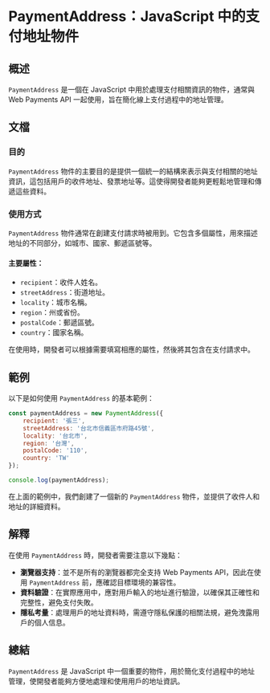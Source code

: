 <!--
Meta Description: # PaymentAddress：JavaScript 中的支付地址物件 ## 概述 `PaymentAddress` 是一個在 JavaScript 中用於處理支付相關資訊的物件，通常與 Web Payments API 一起使用，旨在簡化線上支付過程中的地址管理。 ## 文檔 ### 目的 `P...
Meta Keywords: paymentaddress, javascript, web, payments, api
-->

# PaymentAddress：JavaScript 中的支付地址物件

## 概述
`PaymentAddress` 是一個在 JavaScript 中用於處理支付相關資訊的物件，通常與 Web Payments API 一起使用，旨在簡化線上支付過程中的地址管理。

## 文檔
### 目的
`PaymentAddress` 物件的主要目的是提供一個統一的結構來表示與支付相關的地址資訊，這包括用戶的收件地址、發票地址等。這使得開發者能夠更輕鬆地管理和傳遞這些資料。

### 使用方式
`PaymentAddress` 物件通常在創建支付請求時被用到。它包含多個屬性，用來描述地址的不同部分，如城市、國家、郵遞區號等。

#### 主要屬性：
- `recipient`：收件人姓名。
- `streetAddress`：街道地址。
- `locality`：城市名稱。
- `region`：州或省份。
- `postalCode`：郵遞區號。
- `country`：國家名稱。

在使用時，開發者可以根據需要填寫相應的屬性，然後將其包含在支付請求中。

## 範例
以下是如何使用 `PaymentAddress` 的基本範例：

```javascript
const paymentAddress = new PaymentAddress({
    recipient: '張三',
    streetAddress: '台北市信義區市府路45號',
    locality: '台北市',
    region: '台灣',
    postalCode: '110',
    country: 'TW'
});

console.log(paymentAddress);
```

在上面的範例中，我們創建了一個新的 `PaymentAddress` 物件，並提供了收件人和地址的詳細資料。

## 解釋
在使用 `PaymentAddress` 時，開發者需要注意以下幾點：

- **瀏覽器支持**：並不是所有的瀏覽器都完全支持 Web Payments API，因此在使用 `PaymentAddress` 前，應確認目標環境的兼容性。
- **資料驗證**：在實際應用中，應對用戶輸入的地址進行驗證，以確保其正確性和完整性，避免支付失敗。
- **隱私考量**：處理用戶的地址資料時，需遵守隱私保護的相關法規，避免洩露用戶的個人信息。

## 總結
`PaymentAddress` 是 JavaScript 中一個重要的物件，用於簡化支付過程中的地址管理，使開發者能夠方便地處理和使用用戶的地址資訊。
